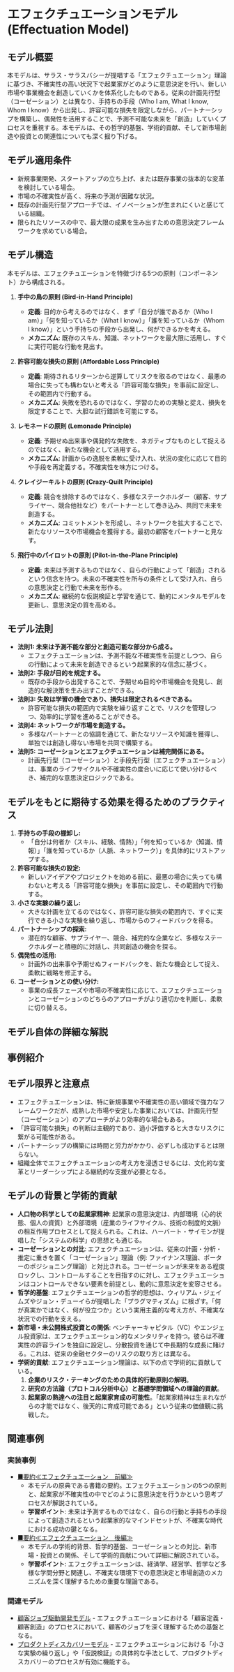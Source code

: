 # エフェクチュエーションモデル (Effectuation Model)

## モデル概要
本モデルは、サラス・サラスバシーが提唱する「エフェクチュエーション」理論に基づき、不確実性の高い状況下で起業家がどのように意思決定を行い、新しい市場や事業機会を創造していくかを体系化したものである。従来の計画先行型（コーゼーション）とは異なり、手持ちの手段（Who I am, What I know, Whom I know）から出発し、許容可能な損失を限定しながら、パートナーシップを構築し、偶発性を活用することで、予測不可能な未来を「創造」していくプロセスを重視する。本モデルは、その哲学的基盤、学術的貢献、そして新市場創造や投資との関連性についても深く掘り下げる。

## モデル適用条件
- 新規事業開発、スタートアップの立ち上げ、または既存事業の抜本的な変革を検討している場合。
- 市場の不確実性が高く、将来の予測が困難な状況。
- 既存の計画先行型アプローチでは、イノベーションが生まれにくいと感じている組織。
- 限られたリソースの中で、最大限の成果を生み出すための意思決定フレームワークを求めている場合。

## モデル構造
本モデルは、エフェクチュエーションを特徴づける5つの原則（コンポーネント）から構成される。

1.  **手中の鳥の原則 (Bird-in-Hand Principle)**
    -   **定義**: 目的から考えるのではなく、まず「自分が誰であるか（Who I am）」「何を知っているか（What I know）」「誰を知っているか（Whom I know）」という手持ちの手段から出発し、何ができるかを考える。
    -   **メカニズム**: 既存のスキル、知識、ネットワークを最大限に活用し、すぐに実行可能な行動を見出す。

2.  **許容可能な損失の原則 (Affordable Loss Principle)**
    -   **定義**: 期待されるリターンから逆算してリスクを取るのではなく、最悪の場合に失っても構わないと考える「許容可能な損失」を事前に設定し、その範囲内で行動する。
    -   **メカニズム**: 失敗を恐れるのではなく、学習のための実験と捉え、損失を限定することで、大胆な試行錯誤を可能にする。

3.  **レモネードの原則 (Lemonade Principle)**
    -   **定義**: 予期せぬ出来事や偶発的な失敗を、ネガティブなものとして捉えるのではなく、新たな機会として活用する。
    -   **メカニズム**: 計画からの逸脱を柔軟に受け入れ、状況の変化に応じて目的や手段を再定義する。不確実性を味方につける。

4.  **クレイジーキルトの原則 (Crazy-Quilt Principle)**
    -   **定義**: 競合を排除するのではなく、多様なステークホルダー（顧客、サプライヤー、競合他社など）をパートナーとして巻き込み、共同で未来を創造する。
    -   **メカニズム**: コミットメントを形成し、ネットワークを拡大することで、新たなリソースや市場機会を獲得する。最初の顧客をパートナーと見なす。

5.  **飛行中のパイロットの原則 (Pilot-in-the-Plane Principle)**
    -   **定義**: 未来は予測するものではなく、自らの行動によって「創造」されるという信念を持つ。未来の不確実性を所与の条件として受け入れ、自らの意思決定と行動で未来を形作る。
    -   **メカニズム**: 継続的な仮説検証と学習を通じて、動的にメンタルモデルを更新し、意思決定の質を高める。

## モデル法則
- **法則1: 未来は予測不能な部分と創造可能な部分から成る。**
  -   エフェクチュエーションは、予測不能な不確実性を前提としつつ、自らの行動によって未来を創造できるという起業家的な信念に基づく。
- **法則2: 手段が目的を規定する。**
  -   既存の手段から出発することで、予期せぬ目的や市場機会を発見し、創造的な解決策を生み出すことができる。
- **法則3: 失敗は学習の機会であり、損失は限定されるべきである。**
  -   許容可能な損失の範囲内で実験を繰り返すことで、リスクを管理しつつ、効率的に学習を進めることができる。
- **法則4: ネットワークが市場を創造する。**
  -   多様なパートナーとの協調を通じて、新たなリソースや知識を獲得し、単独では創造し得ない市場を共同で構築する。
- **法則5: コーゼーションとエフェクチュエーションは補完関係にある。**
  -   計画先行型（コーゼーション）と手段先行型（エフェクチュエーション）は、事業のライフサイクルや不確実性の度合いに応じて使い分けるべき、補完的な意思決定ロジックである。

## モデルをもとに期待する効果を得るためのプラクティス
1.  **手持ちの手段の棚卸し:**
    -   「自分は何者か（スキル、経験、情熱）」「何を知っているか（知識、情報）」「誰を知っているか（人脈、ネットワーク）」を具体的にリストアップする。
2.  **許容可能な損失の設定:**
    -   新しいアイデアやプロジェクトを始める前に、最悪の場合に失っても構わないと考える「許容可能な損失」を事前に設定し、その範囲内で行動する。
3.  **小さな実験の繰り返し:**
    -   大きな計画を立てるのではなく、許容可能な損失の範囲内で、すぐに実行できる小さな実験を繰り返し、市場からのフィードバックを得る。
4.  **パートナーシップの探索:**
    -   潜在的な顧客、サプライヤー、競合、補完的な企業など、多様なステークホルダーと積極的に対話し、共同創造の機会を探る。
5.  **偶発性の活用:**
    -   計画外の出来事や予期せぬフィードバックを、新たな機会として捉え、柔軟に戦略を修正する。
6.  **コーゼーションとの使い分け:**
    -   事業の成長フェーズや市場の不確実性に応じて、エフェクチュエーションとコーゼーションのどちらのアプローチがより適切かを判断し、柔軟に切り替える。

## モデル自体の詳細な解説

## 事例紹介

## モデル限界と注意点
- エフェクチュエーションは、特に新規事業や不確実性の高い領域で強力なフレームワークだが、成熟した市場や安定した事業においては、計画先行型（コーゼーション）のアプローチがより効率的な場合もある。
- 「許容可能な損失」の判断は主観的であり、過小評価すると大きなリスクに繋がる可能性がある。
- パートナーシップの構築には時間と労力がかかり、必ずしも成功するとは限らない。
- 組織全体でエフェクチュエーションの考え方を浸透させるには、文化的な変革とリーダーシップによる継続的な支援が必要となる。

## モデルの背景と学術的貢献
-   **人口物の科学としての起業家精神**: 起業家の意思決定は、内部環境（心的状態、個人の資質）と外部環境（産業のライフサイクル、技術の制度的文脈）の相互作用プロセスとして捉えられる。これは、ハーバート・サイモンが提唱した「システムの科学」の思想とも通じる。
-   **コーゼーションとの対比**: エフェクチュエーションは、従来の計画・分析・推定に重きを置く「コーゼーション」理論（例: ファイナンス理論、ポーターのポジショニング理論）と対比される。コーゼーションが未来をある程度ロックし、コントロールすることを目指すのに対し、エフェクチュエーションはコントロールできない要素を前提とし、動的に意思決定を変容させる。
-   **哲学的基盤**: エフェクチュエーションの哲学的思想は、ウィリアム・ジェイムズやジョン・デューイらが提唱した「プラグマティズム」に根ざす。「何が真実かではなく、何が役立つか」という実用主義的な考え方が、不確実な状況での行動を支える。
-   **新市場・未公開株式投資との関係**: ベンチャーキャピタル（VC）やエンジェル投資家は、エフェクチュエーション的なメンタリティを持つ。彼らは不確実性の許容ラインを独自に設定し、分散投資を通じて中長期的な成長に賭ける。これは、従来の金融セクターのリスクの取り方とは異なる。
-   **学術的貢献**: エフェクチュエーション理論は、以下の点で学術的に貢献している。
    1.  **企業のリスク・テーキングのための具体的行動原則の解明**。
    2.  **研究の方法論（プロトコル分析中心）と基礎学問領域への理論的貢献**。
    3.  **起業家の熟達への注目と起業家育成の可能性**。「起業家精神は生まれながらの才能ではなく、後天的に育成可能である」という従来の価値観に挑戦した。

## 関連事例

### 実装事例
- [■要約≪エフェクチュエーション　前編≫](https://ty25148248.hatenablog.com/entry/2024/09/22/100000)
  -   本モデルの原典である書籍の要約。エフェクチュエーションの5つの原則と、起業家が不確実性の中でどのように意思決定を行うかという思考プロセスが解説されている。
  -   **学習ポイント**: 未来は予測するものではなく、自らの行動と手持ちの手段によって創造されるという起業家的なマインドセットが、不確実な時代における成功の鍵となる。
- [■要約≪エフェクチュエーション　後編≫](https://ty25148248.hatenablog.com/entry/2024/10/13/130227)
  -   本モデルの学術的背景、哲学的基盤、コーゼーションとの対比、新市場・投資との関係、そして学術的貢献について詳細に解説されている。
  -   **学習ポイント**: エフェクチュエーションは、経済学、経営学、哲学など多様な学問分野と関連し、不確実な環境下での意思決定と市場創造のメカニズムを深く理解するための重要な理論である。

### 関連モデル
- [顧客ジョブ駆動開発モデル](../../01_Context/ProductManager/顧客ジョブ駆動開発モデル.md) - エフェクチュエーションにおける「顧客定義・顧客創造」のプロセスにおいて、顧客のジョブを深く理解するための基盤となる。
- [プロダクトディスカバリーモデル](../../03_Component/ProductManager/プロダクトディスカバリーモデル.md) - エフェクチュエーションにおける「小さな実験の繰り返し」や「仮説検証」の具体的な手法として、プロダクトディスカバリーのプロセスが有効に機能する。
